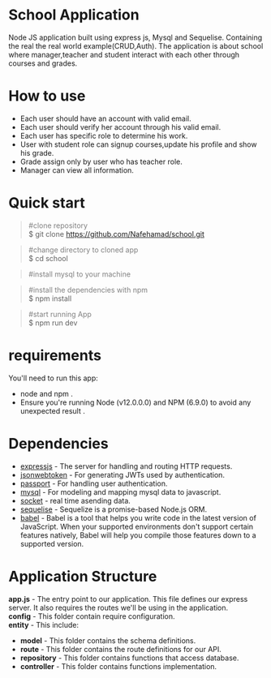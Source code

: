# School Application
Node JS application built using express js, Mysql and Sequelise. Containing the real the real world example(CRUD,Auth). The application is about school where manager,teacher and student interact with each other through courses and grades. 

# How to use
* Each user should have an account with valid email.
* Each user should verify her account through his valid email.
* Each user has specific role to determine his work.
* User with student role can signup courses,update his profile and show his grade.
* Grade assign only by user who has teacher role.
* Manager can view all information.

# Quick start 

 ><text style="color:grey">#clone repository</text><br>
$ git clone https://github.com/Nafehamad/school.git <br>

><text style="color:grey">#change directory to cloned app</text><br>
$ cd school

><text style="color:grey">#install mysql to your machine</text><br>

><text style="color:grey">#install the dependencies with npm</text><br>
$ npm install

><text style="color:grey">#start running App</text><br>
$ npm run dev

# requirements
You'll need to run this app:

* node and npm .<br>
* Ensure you're running Node (v12.0.0.0) and NPM (6.9.0) to avoid any unexpected result .

# Dependencies
* [expressjs](https://expressjs.com/) - The server for handling and routing HTTP requests.
* [jsonwebtoken](https://github.com/auth0/node-jsonwebtoken) - For generating JWTs used by authentication.
* [passport](https://github.com/jaredhanson/passport) - For handling user authentication.
* [mysql](https://github.com/mysqljs/mysql) - For modeling and mapping mysql data to javascript.
* [socket](https://github.com/socketio/socket.io) - real time asending data.
* [sequelise](https://github.com/sequelize/sequelize) - Sequelize is a promise-based Node.js ORM.
* [babel](https://github.com/babel/babel) - Babel is a tool that helps you write code in the latest version of JavaScript. When your supported environments don't support certain   features natively, Babel will help you compile those features down to a supported version.

# Application Structure
 **app.js** - The entry point to our application. This file defines our express server. It also requires the routes we'll be using in the application.<br>
 **config** - This folder contain require configuration.<br>
 **entity** - This include:
  * **model** - This folder contains the schema definitions.<br>
  * **route** - This folder contains the route definitions for our API.<br>
  * **repository** - This folder contains functions that access database.<br>
  * **controller** - This folder contains functions implementation.<br>
